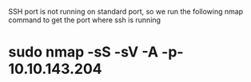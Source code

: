 SSH port is not running on standard port, so we run the following nmap command to get the port where ssh is running 

# sudo nmap -sS -sV -A -p- 10.10.143.204

